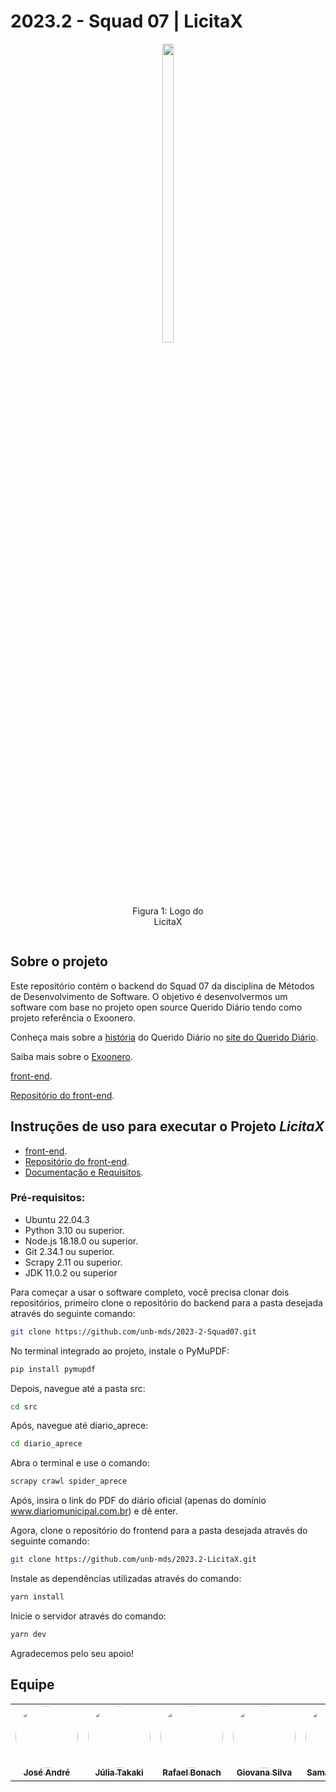 # 2023.2 - Squad 07 | LicitaX
<div align="center">
    <div style="display: inline-block; width: 30%; text-align: center;">
        <img src="https://i.pinimg.com/originals/bd/db/4d/bddb4d5d400a2724f5a94b3982d3d61e.png" style="width: 35%;"/>
        <p>Figura 1: Logo do LicitaX</p>
    </div>
</div>

## Sobre o projeto
Este repositório contém o backend do Squad 07 da disciplina de Métodos de Desenvolvimento de Software. O objetivo é desenvolvermos um software com base no projeto open source Querido Diário tendo como projeto referência o Exoonero.

Conheça mais sobre a <a href="https://queridodiario.ok.org.br/sobre">história</a> do Querido Diário no <a href="https://queridodiario.ok.org.br/">site do Querido Diário</a>.

Saiba mais sobre o <a href="https://exoonero.org/sobre/">Exoonero</a>. 

<a href="https://unb-mds.github.io/2023.2-LicitaX/">front-end</a>.

<a href="https://github.com/unb-mds/2023.2-LicitaX">Repositório do front-end</a>.

## Instruções de uso para executar o Projeto *LicitaX*

- <a href="https://unb-mds.github.io/2023.2-LicitaX/">front-end</a>.
- <a href="https://github.com/unb-mds/2023.2-LicitaX">Repositório do front-end</a>.
- <a href="https://unb-mds.github.io/2023-2-Squad07/">Documentação e Requisitos</a>.

### Pré-requisitos:

- Ubuntu 22.04.3
- Python 3.10 ou superior.
- Node.js 18.18.0 ou superior.
- Git 2.34.1 ou superior.
- Scrapy 2.11 ou superior.
- JDK 11.0.2 ou superior

Para começar a usar o software completo, você precisa clonar dois repositórios, primeiro clone o repositório do backend para a pasta desejada através do seguinte comando:

```bash
git clone https://github.com/unb-mds/2023-2-Squad07.git
```
No terminal integrado ao projeto, instale o PyMuPDF:

```bash
pip install pymupdf
```
Depois, navegue até a pasta src:

```bash
cd src
```

Após, navegue até diario_aprece:

```bash
cd diario_aprece
```

Abra o terminal e use o comando:

```bash
scrapy crawl spider_aprece
```

Após, insira o link do PDF do diário oficial (apenas do domínio www.diariomunicipal.com.br) e dê enter.

Agora, clone o repositório do frontend para a pasta desejada através do seguinte comando:

```bash
git clone https://github.com/unb-mds/2023.2-LicitaX.git
```

Instale as dependências utilizadas através do comando:

```bash
yarn install
```

Inicie o servidor através do comando:

```bash
yarn dev
```

Agradecemos pelo seu apoio!


## Equipe

<table>
  <tr>
    <td align="center"><a href="https://github.com/joseandre25"><img style="border-radius: 50%;" src="https://avatars.githubusercontent.com/u/98027989?v=4" width="100px;" alt=""/><br /><sub><b>José André</b></sub></a><br />
    <td align="center"><a href="https://github.com/juliatakaki"><img style="border-radius: 50%;" src="https://avatars.githubusercontent.com/u/72303464?v=4" width="100px;" alt=""/><br /><sub><b>Júlia Takaki</b></sub></a><br />
    <td align="center"><a href="https://github.com/RafaBonach"><img style="border-radius: 50%;" src="https://avatars.githubusercontent.com/u/104152350?v=4" width="100px;" alt=""/><br /><sub><b>Rafael Bonach</b></sub></a><br />
    <td align="center"><a href="https://github.com/gio221"><img style="border-radius: 50%;" src="https://avatars.githubusercontent.com/u/111579005?v=4" width="100px;" alt=""/><br /><sub><b>Giovana Silva</b></sub></a><br /><a href="Link git" title="Rocketseat"></a></td>
    <td align="center"><a href="https://github.com/samarawwleticia"><img style="border-radius: 50%;" src="https://avatars.githubusercontent.com/u/129631162?v=4" width="100px;" alt=""/><br /><sub><b>Samara Letícia</b></sub></a><br />
  </tr>
</table>
